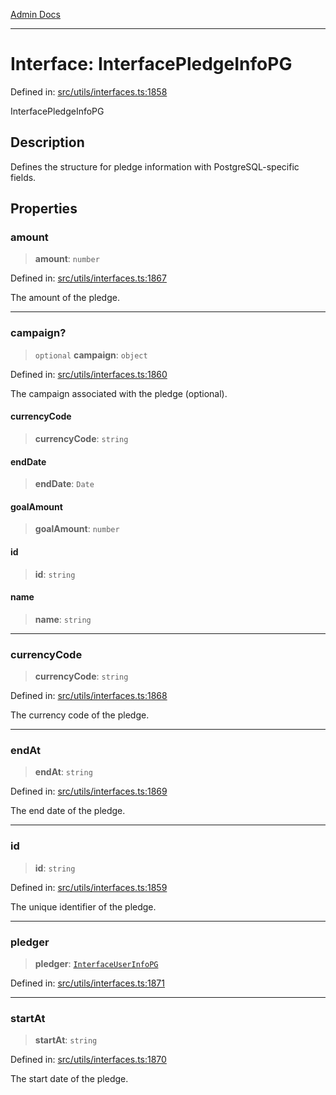 [Admin Docs](/)

***

# Interface: InterfacePledgeInfoPG

Defined in: [src/utils/interfaces.ts:1858](https://github.com/PalisadoesFoundation/talawa-admin/blob/main/src/utils/interfaces.ts#L1858)

InterfacePledgeInfoPG

## Description

Defines the structure for pledge information with PostgreSQL-specific fields.

## Properties

### amount

> **amount**: `number`

Defined in: [src/utils/interfaces.ts:1867](https://github.com/PalisadoesFoundation/talawa-admin/blob/main/src/utils/interfaces.ts#L1867)

The amount of the pledge.

***

### campaign?

> `optional` **campaign**: `object`

Defined in: [src/utils/interfaces.ts:1860](https://github.com/PalisadoesFoundation/talawa-admin/blob/main/src/utils/interfaces.ts#L1860)

The campaign associated with the pledge (optional).

#### currencyCode

> **currencyCode**: `string`

#### endDate

> **endDate**: `Date`

#### goalAmount

> **goalAmount**: `number`

#### id

> **id**: `string`

#### name

> **name**: `string`

***

### currencyCode

> **currencyCode**: `string`

Defined in: [src/utils/interfaces.ts:1868](https://github.com/PalisadoesFoundation/talawa-admin/blob/main/src/utils/interfaces.ts#L1868)

The currency code of the pledge.

***

### endAt

> **endAt**: `string`

Defined in: [src/utils/interfaces.ts:1869](https://github.com/PalisadoesFoundation/talawa-admin/blob/main/src/utils/interfaces.ts#L1869)

The end date of the pledge.

***

### id

> **id**: `string`

Defined in: [src/utils/interfaces.ts:1859](https://github.com/PalisadoesFoundation/talawa-admin/blob/main/src/utils/interfaces.ts#L1859)

The unique identifier of the pledge.

***

### pledger

> **pledger**: [`InterfaceUserInfoPG`](InterfaceUserInfoPG.md)

Defined in: [src/utils/interfaces.ts:1871](https://github.com/PalisadoesFoundation/talawa-admin/blob/main/src/utils/interfaces.ts#L1871)

***

### startAt

> **startAt**: `string`

Defined in: [src/utils/interfaces.ts:1870](https://github.com/PalisadoesFoundation/talawa-admin/blob/main/src/utils/interfaces.ts#L1870)

The start date of the pledge.
